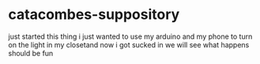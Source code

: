 # catacombes-suppository
just started this thing i just wanted to use my arduino and my phone to turn on the light in my closetand now i got sucked in
we will see what happens should be fun
